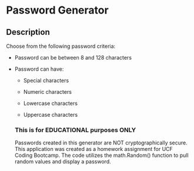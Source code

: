 # Password Generator

## Description

Choose from the following password criteria:

* Password can be between 8 and 128 characters

* Password can have:

  * Special characters
  
  * Numeric characters

  * Lowercase characters

  * Uppercase characters

  ### This is for EDUCATIONAL purposes ONLY

  Passwords created in this generator are NOT cryptographically secure. This application was created as a homework assignment for UCF Coding Bootcamp. The code utilizes the math.Random() function to pull random values and display a password. 